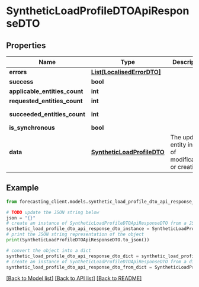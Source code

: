 # SyntheticLoadProfileDTOApiResponseDTO


## Properties

Name | Type | Description | Notes
------------ | ------------- | ------------- | -------------
**errors** | [**List[LocalisedErrorDTO]**](LocalisedErrorDTO.md) |  | [optional] 
**success** | **bool** |  | [optional] 
**applicable_entities_count** | **int** |  | [optional] 
**requested_entities_count** | **int** |  | [optional] 
**succeeded_entities_count** | **int** |  | [optional] [readonly] 
**is_synchronous** | **bool** |  | [optional] 
**data** | [**SyntheticLoadProfileDTO**](SyntheticLoadProfileDTO.md) | The updated entity in case of modifications or creation | [optional] 

## Example

```python
from forecasting_client.models.synthetic_load_profile_dto_api_response_dto import SyntheticLoadProfileDTOApiResponseDTO

# TODO update the JSON string below
json = "{}"
# create an instance of SyntheticLoadProfileDTOApiResponseDTO from a JSON string
synthetic_load_profile_dto_api_response_dto_instance = SyntheticLoadProfileDTOApiResponseDTO.from_json(json)
# print the JSON string representation of the object
print(SyntheticLoadProfileDTOApiResponseDTO.to_json())

# convert the object into a dict
synthetic_load_profile_dto_api_response_dto_dict = synthetic_load_profile_dto_api_response_dto_instance.to_dict()
# create an instance of SyntheticLoadProfileDTOApiResponseDTO from a dict
synthetic_load_profile_dto_api_response_dto_from_dict = SyntheticLoadProfileDTOApiResponseDTO.from_dict(synthetic_load_profile_dto_api_response_dto_dict)
```
[[Back to Model list]](../README.md#documentation-for-models) [[Back to API list]](../README.md#documentation-for-api-endpoints) [[Back to README]](../README.md)


